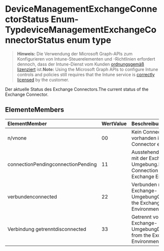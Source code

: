 # <a name="devicemanagementexchangeconnectorstatus-enum-type"></a><span data-ttu-id="78541-101">DeviceManagementExchangeConnectorStatus Enum-Typ</span><span class="sxs-lookup"><span data-stu-id="78541-101">deviceManagementExchangeConnectorStatus enum type</span></span>

> <span data-ttu-id="78541-102">**Hinweis:** Die Verwendung der Microsoft Graph-APIs zum Konfigurieren von Intune-Steuerelementen und -Richtlinien erfordert dennoch, dass der Intune-Dienst vom Kunden [ordnungsgemäß lizenziert](https://go.microsoft.com/fwlink/?linkid=839381) ist.</span><span class="sxs-lookup"><span data-stu-id="78541-102">**Note:** Using the Microsoft Graph APIs to configure Intune controls and policies still requires that the Intune service is [correctly licensed](https://go.microsoft.com/fwlink/?linkid=839381) by the customer.</span></span>

<span data-ttu-id="78541-103">Der aktuelle Status des Exchange Connectors.</span><span class="sxs-lookup"><span data-stu-id="78541-103">The current status of the Exchange Connector.</span></span>
## <a name="members"></a><span data-ttu-id="78541-104">Elemente</span><span class="sxs-lookup"><span data-stu-id="78541-104">Members</span></span>
|<span data-ttu-id="78541-105">Element</span><span class="sxs-lookup"><span data-stu-id="78541-105">Member</span></span>|<span data-ttu-id="78541-106">Wert</span><span class="sxs-lookup"><span data-stu-id="78541-106">Value</span></span>|<span data-ttu-id="78541-107">Beschreibung</span><span class="sxs-lookup"><span data-stu-id="78541-107">Description</span></span>|
|:---|:---|:---|
|<span data-ttu-id="78541-108">n/v</span><span class="sxs-lookup"><span data-stu-id="78541-108">none</span></span>|<span data-ttu-id="78541-109">0</span><span class="sxs-lookup"><span data-stu-id="78541-109">0</span></span>|<span data-ttu-id="78541-110">Kein Connector vorhanden ist.</span><span class="sxs-lookup"><span data-stu-id="78541-110">No Connector exists.</span></span>|
|<span data-ttu-id="78541-111">connectionPending</span><span class="sxs-lookup"><span data-stu-id="78541-111">connectionPending</span></span>|<span data-ttu-id="78541-112">1</span><span class="sxs-lookup"><span data-stu-id="78541-112">1</span></span>|<span data-ttu-id="78541-113">Ausstehende Verbindung mit der Exchange-Umgebung.</span><span class="sxs-lookup"><span data-stu-id="78541-113">Pending Connection to the Exchange Environment.</span></span>|
|<span data-ttu-id="78541-114">verbunden</span><span class="sxs-lookup"><span data-stu-id="78541-114">connected</span></span>|<span data-ttu-id="78541-115">2</span><span class="sxs-lookup"><span data-stu-id="78541-115">2</span></span>|<span data-ttu-id="78541-116">Verbunden mit der Exchange-Umgebung</span><span class="sxs-lookup"><span data-stu-id="78541-116">Connected to the Exchange Environment</span></span>|
|<span data-ttu-id="78541-117">Verbindung getrennt</span><span class="sxs-lookup"><span data-stu-id="78541-117">disconnected</span></span>|<span data-ttu-id="78541-118">3</span><span class="sxs-lookup"><span data-stu-id="78541-118">3</span></span>|<span data-ttu-id="78541-119">Getrennt von den Exchange-Umgebung</span><span class="sxs-lookup"><span data-stu-id="78541-119">Disconnected from the Exchange Environment</span></span>|



